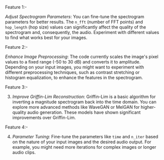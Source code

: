 Feature 1:- 

*Adjust Spectrogram Parameters*: You can fine-tune the spectrogram parameters for better results. The `n_fft` (number of FFT points) and `hop_length` (hop size) values can significantly affect the quality of the spectrogram and, consequently, the audio. Experiment with different values to find what works best for your images. 

Feature 2:- 

*Enhance Image Preprocessing*: The code currently scales the image's pixel values to a fixed range (-50 to 30 dB) and converts it to amplitude. Depending on your input images, you might want to experiment with different preprocessing techniques, such as contrast stretching or histogram equalization, to enhance the features in the spectrogram. 

Feature 3:- 

3. *Improve Griffin-Lim Reconstruction*: Griffin-Lim is a basic algorithm for inverting a magnitude spectrogram back into the time domain. You can explore more advanced methods like WaveGAN or MelGAN for higher-quality audio generation. These models have shown significant improvements over Griffin-Lim.

Feature 4:- 

4. *Parameter Tuning*: Fine-tune the parameters like `time` and `n_iter` based on the nature of your input images and the desired audio output. For example, you might need more iterations for complex images or longer audio clips.

